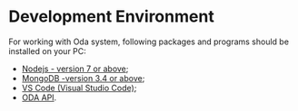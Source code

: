 # **Development Environment**

For working with Oda system, following packages and programs should be installed on your PC:

* [Nodejs - version 7 or above](/chapter1/32.md);
* [MongoDB -version 3.4 or above](/chapter1/install-mongodb.md);
* [VS Code \(Visual Studio Code\)](/chapter1/install-visual-studio-code-vscode.md);
* [ODA API](/chapter1/install-oda-api.md).




